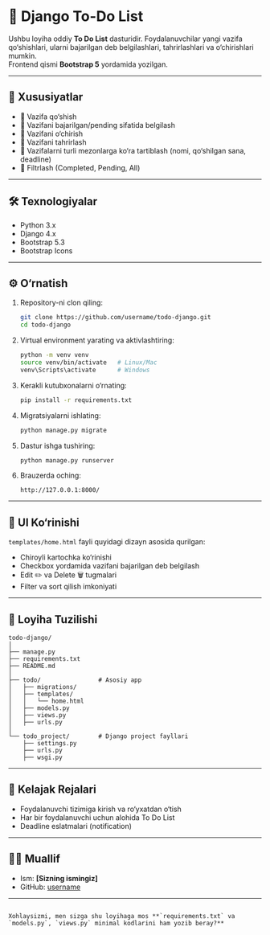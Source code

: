 # 📝 Django To-Do List

Ushbu loyiha oddiy **To Do List** dasturidir. Foydalanuvchilar yangi vazifa qo‘shishlari, ularni bajarilgan deb belgilashlari, tahrirlashlari va o‘chirishlari mumkin.  
Frontend qismi **Bootstrap 5** yordamida yozilgan.

---

## 🚀 Xususiyatlar
- 🔹 Vazifa qo‘shish  
- 🔹 Vazifani bajarilgan/pending sifatida belgilash  
- 🔹 Vazifani o‘chirish  
- 🔹 Vazifani tahrirlash  
- 🔹 Vazifalarni turli mezonlarga ko‘ra tartiblash (nomi, qo‘shilgan sana, deadline)  
- 🔹 Filtrlash (Completed, Pending, All)  

---

## 🛠 Texnologiyalar
- Python 3.x  
- Django 4.x  
- Bootstrap 5.3  
- Bootstrap Icons  

---

## ⚙️ O‘rnatish
1. Repository-ni clon qiling:
    ```bash
    git clone https://github.com/username/todo-django.git
    cd todo-django
    ```

2. Virtual environment yarating va aktivlashtiring:

    ```bash
    python -m venv venv
    source venv/bin/activate   # Linux/Mac
    venv\Scripts\activate      # Windows
    ```

3. Kerakli kutubxonalarni o‘rnating:

   ```bash
   pip install -r requirements.txt
   ```

4. Migratsiyalarni ishlating:

   ```bash
   python manage.py migrate
   ```

5. Dastur ishga tushiring:

   ```bash
   python manage.py runserver
   ```

6. Brauzerda oching:

   ```
   http://127.0.0.1:8000/
   ```

---

## 📸 UI Ko‘rinishi

`templates/home.html` fayli quyidagi dizayn asosida qurilgan:

* Chiroyli kartochka ko‘rinishi
* Checkbox yordamida vazifani bajarilgan deb belgilash
* Edit ✏️ va Delete 🗑 tugmalari
* Filter va sort qilish imkoniyati

---

## 📂 Loyiha Tuzilishi

```
todo-django/
│
├── manage.py
├── requirements.txt
├── README.md
│
├── todo/                # Asosiy app
│   ├── migrations/
│   ├── templates/
│   │   └── home.html
│   ├── models.py
│   ├── views.py
│   ├── urls.py
│
└── todo_project/        # Django project fayllari
    ├── settings.py
    ├── urls.py
    ├── wsgi.py
```

---

## 🔮 Kelajak Rejalari

* Foydalanuvchi tizimiga kirish va ro‘yxatdan o‘tish
* Har bir foydalanuvchi uchun alohida To Do List
* Deadline eslatmalari (notification)

---

## 👨‍💻 Muallif

* Ism: **\[Sizning ismingiz]**
* GitHub: [username](https://github.com/username)

---

```

Xohlaysizmi, men sizga shu loyihaga mos **`requirements.txt` va `models.py`, `views.py` minimal kodlarini ham yozib beray?**

